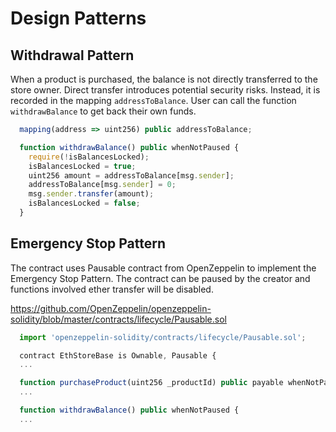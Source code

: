 # Design Patterns
 
## Withdrawal Pattern

When a product is purchased, the balance is not directly transferred to the store owner. Direct transfer introduces potential security risks. Instead, it is recorded in the mapping `addressToBalance`. User can call the function `withdrawBalance` to get back their own funds.

```javascript
  mapping(address => uint256) public addressToBalance;

  function withdrawBalance() public whenNotPaused {
    require(!isBalancesLocked);
    isBalancesLocked = true;
    uint256 amount = addressToBalance[msg.sender];
    addressToBalance[msg.sender] = 0;
    msg.sender.transfer(amount);
    isBalancesLocked = false;
  }
```

## Emergency Stop Pattern

The contract uses Pausable contract from OpenZeppelin to implement the Emergency Stop Pattern. The contract can be paused by the creator and functions involved ether transfer will be disabled.

https://github.com/OpenZeppelin/openzeppelin-solidity/blob/master/contracts/lifecycle/Pausable.sol

```javascript
  import 'openzeppelin-solidity/contracts/lifecycle/Pausable.sol';

  contract EthStoreBase is Ownable, Pausable {
  ...

  function purchaseProduct(uint256 _productId) public payable whenNotPaused {
  ...

  function withdrawBalance() public whenNotPaused {
  ...
```